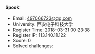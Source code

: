 #### Spook  

* Email: 497066723@qq.com  
* University: 西安电子科技大学  
* Register Time: 2018-03-31 00:23:38  
* Register IP: 113.140.11.122  
* Score: 0  
* Solved challenges: 
